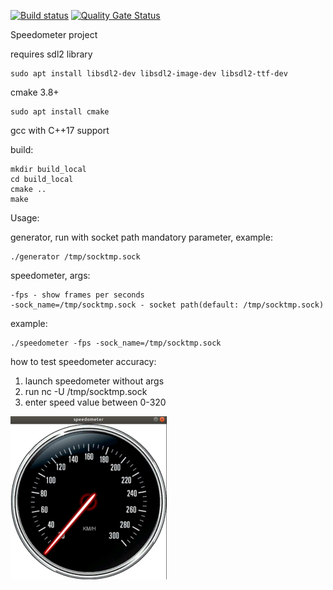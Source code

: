 [![Build status](https://ci.appveyor.com/api/projects/status/xxcuo3ulvi5lk5qg?svg=true)](https://ci.appveyor.com/project/Defvyb/speedometer)
[![Quality Gate Status](https://sonarcloud.io/api/project_badges/measure?project=arrival_speedometer&metric=alert_status)](https://sonarcloud.io/dashboard?id=arrival_speedometer)

Speedometer project

requires sdl2 library 
```
sudo apt install libsdl2-dev libsdl2-image-dev libsdl2-ttf-dev
```
cmake 3.8+ 
```
sudo apt install cmake
```
gcc with C++17 support

build:
```
mkdir build_local
cd build_local
cmake ..
make
```

Usage:

generator, run with socket path mandatory parameter, example:
```
./generator /tmp/socktmp.sock
```

speedometer, args:
```
-fps - show frames per seconds
-sock_name=/tmp/socktmp.sock - socket path(default: /tmp/socktmp.sock)
```
example:
```
./speedometer -fps -sock_name=/tmp/socktmp.sock
```

how to test speedometer accuracy:
1) launch speedometer without args
2) run nc -U /tmp/socktmp.sock
3) enter speed value between 0-320

![Alt text](https://github.com/Defvyb/speedometer/blob/master/example.png)
